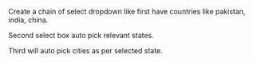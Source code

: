 Create a chain of select dropdown like first have countries like pakistan, india, china.

Second select box auto pick relevant states.

Third will auto pick cities as per selected state.
